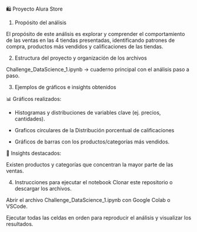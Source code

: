 🛍️ Proyecto Alura Store
1. Propósito del análisis

El propósito de este análisis es explorar y comprender el comportamiento de las ventas en las 4 tiendas presentadas, identificando patrones de compra, productos más vendidos y calificaciones de las tiendas.

2. Estructura del proyecto y organización de los archivos

Challenge_DataScience_1.ipynb → cuaderno principal con el análisis paso a paso.


3. Ejemplos de gráficos e insights obtenidos


📊 Gráficos realizados:

- Histogramas y distribuciones de variables clave (ej. precios, cantidades).

- Graficos circulares de la Distribución porcentual de calificaciones

- Gráficos de barras con los productos/categorías más vendidos.


🔎 Insights destacados:

Existen productos y categorías que concentran la mayor parte de las ventas.

4. Instrucciones para ejecutar el notebook
Clonar este repositorio o descargar los archivos.

Abrir el archivo Challenge_DataScience_1.ipynb con Google Colab o VSCode.

Ejecutar todas las celdas en orden para reproducir el análisis y visualizar los resultados.
